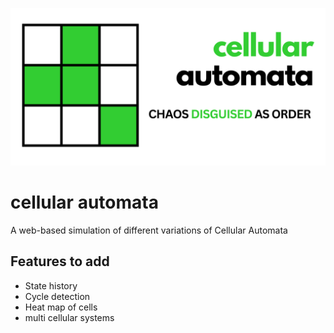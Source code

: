 ![header](assets/header.png)
# cellular automata
A web-based simulation of different variations of Cellular Automata

## Features to add
- State history
- Cycle detection
- Heat map of cells
- multi cellular systems
